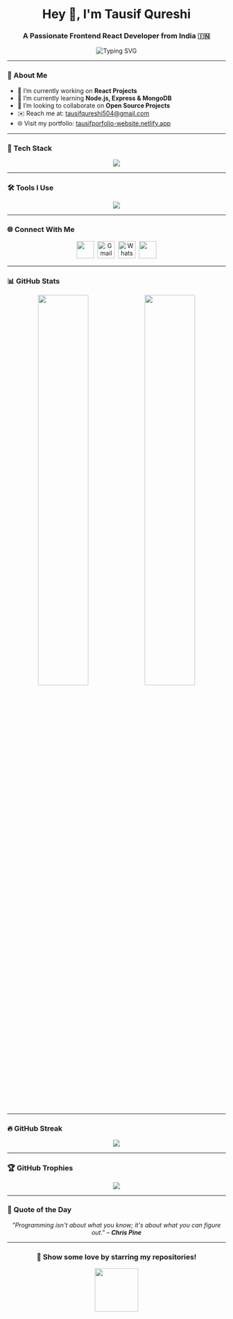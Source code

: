 <h1 align="center">Hey 👋, I'm Tausif Qureshi</h1>
<h3 align="center">A Passionate Frontend React Developer from India 🇮🇳</h3>

<p align="center">
  <img src="https://readme-typing-svg.herokuapp.com?font=Fira+Code&weight=500&size=22&pause=1000&center=true&vCenter=true&color=9F00FF&width=500&lines=Front-End+React+Developer;MERN+Stack+Enthusiast;Open+Source+Contributor;Learning+Backend+Development" alt="Typing SVG" />
</p>

---

### 🔎 About Me

- 🔭 I’m currently working on **React Projects**  
- 🌱 I’m currently learning **Node.js, Express & MongoDB**  
- 👯 I’m looking to collaborate on **Open Source Projects**  
- ✉️ Reach me at: [tausifqureshi504@gmail.com](mailto:tausifqureshi504@gmail.com)  
- 🌐 Visit my portfolio: [tausifporfolio-website.netlify.app](https://tausifporfolio-website.netlify.app)  

---

### 🚀 Tech Stack

<p align="center">
  <img src="https://skillicons.dev/icons?i=html,css,js,bootstrap,tailwind,materialui,react,redux,nodejs,mongodb,express" />
</p>

---

### 🛠️ Tools I Use

<p align="center">
  <img src="https://skillicons.dev/icons?i=vscode,github,git,postman,netlify,heroku,codepen,powershell" />
</p>

---

### 🌐 Connect With Me

<p align="center">
  <a href="https://www.linkedin.com/in/tausif-qureshi/" target="_blank"><img src="https://skillicons.dev/icons?i=linkedin" height="40" /></a>&nbsp;
  <a href="mailto:tasuifqureshi504@gmail.com"><img src="https://cdn-icons-png.flaticon.com/128/732/732200.png" height="40" alt="Gmail" /></a>&nbsp;
  <a href="https://wa.me/8429097693" target="_blank"><img src="https://cdn-icons-png.flaticon.com/128/733/733585.png" height="40" alt="WhatsApp" /></a>&nbsp;
  <a href="https://twitter.com/Tausif_qu16823" target="_blank"><img src="https://skillicons.dev/icons?i=twitter" height="40" /></a>
</p>

---

### 📊 GitHub Stats

<p align="center">
  <img src="https://github-readme-stats.vercel.app/api?username=Tausifqureshi&show_icons=true&theme=radical&hide_border=true" width="48%" />
  <img src="https://github-readme-stats.vercel.app/api/top-langs/?username=Tausifqureshi&layout=compact&theme=radical&hide_border=true" width="48%" />
</p>

---

### 🔥 GitHub Streak

<p align="center">
  <img src="https://github-readme-streak-stats.herokuapp.com/?user=Tausifqureshi&theme=tokyonight&hide_border=true" />
</p>

---

### 🏆 GitHub Trophies

<p align="center">
  <img src="https://github-profile-trophy.vercel.app/?username=Tausifqureshi&theme=gruvbox&no-frame=true&row=1&column=6" />
</p>

---

### 🧠 Quote of the Day
<p align="center"><i>"Programming isn't about what you know; it's about what you can figure out." – <b>Chris Pine</b></i></p>

---

<h3 align="center">💖 Show some love by starring my repositories!</h3>

<p align="center">
  <img src="https://media.giphy.com/media/L1R1tvI9svkIWwpVYr/giphy.gif" width="100" />
</p>
